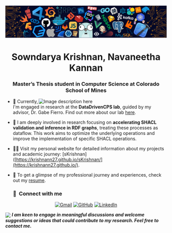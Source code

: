 <p align="center"><img src="https://raw.githubusercontent.com/KevinPatel04/KevinPatel04/master/header.png"></p>


<h1 align="center">Sowndarya Krishnan, Navaneetha Kannan</h1>

<h3 align="center">
  Master’s Thesis student in Computer Science at Colorado School of Mines
</h3>


<img align="right" alt="Image description here" width="400" src="https://media4.giphy.com/media/v1.Y2lkPTc5MGI3NjExaW40NDY5ODg2NWRmYm5uNWp2MzFzNGtjdG9rZXoycTY2azBrbnphNiZlcD12MV9pbnRlcm5hbF9naWZfYnlfaWQmY3Q9Zw/bGgsc5mWoryfgKBx1u/giphy.gif">

- 🔭 Currently, I'm engaged in research at the **DataDrivenCPS lab**, guided by my advisor, Dr. Gabe Fierro. Find out more about our lab [here](https://datadrivencps.github.io/website/).

- 🌱 I am deeply involved in research focusing on **accelerating SHACL validation and inference in RDF graphs**, treating these processes as dataflow. This work aims to optimize the underlying operations and improve the implementation of specific SHACL operations.

- 👨‍💻 Visit my personal website for detailed information about my projects and academic journey: [sKrishnan]([https://krishnann27.github.io/sKrishnan/](https://krishnann27.github.io/).


- 📄 To get a glimpse of my professional journey and experiences, check out my [resume](https://drive.google.com/file/d/1-0J4_z802vhiml2FsTxabW2Tx_IwGIko/view?usp=sharing).


   ### :link: &nbsp;Connect with me
<p align="center">
	<a href="mailto:sowndaryakrishnanna@mines.edu"><img img src="https://img.shields.io/badge/gmail-%23EA4335.svg?style=plastic&logo=gmail&logoColor=white" alt="Gmail"/></a>
	<a href="https://github.com/KrishnanN27"><img src="https://img.shields.io/badge/github-%23181717.svg?style=plastic&logo=github&logoColor=white" alt="GitHub"/></a>
	<a href="https://www.linkedin.com/in/krishnan-n/"><img src="https://img.shields.io/badge/linkedin-%230A66C2.svg?style=plastic&logo=linkedin&logoColor=white" alt="LinkedIn"/></a>
</p>




<img align="center" src="https://media.giphy.com/media/LnQjpWaON8nhr21vNW/giphy.gif" width="40"> <em><b>I am keen to engage in meaningful discussions and welcome suggestions or ideas that could contribute to my research. Feel free to contact me.</b></em>
